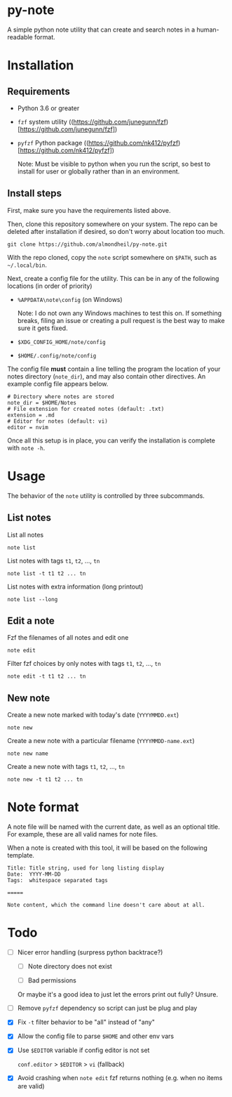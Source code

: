 # py-note

A simple python note utility that can create and search notes in a
human-readable format. 

# Installation

## Requirements

- Python 3.6 or greater

- `fzf` system utility ((https://github.com/junegunn/fzf)[https://github.com/junegunn/fzf])

- `pyfzf` Python package ((https://github.com/nk412/pyfzf)[https://github.com/nk412/pyfzf])

    Note: Must be visible to python when you run the script, so best to install
    for user or globally rather than in an environment.

## Install steps

First, make sure you have the requirements listed above.

Then, clone this repository somewhere on your system. The repo can be deleted after
installation if desired, so don't worry about location too much.

```
git clone https://github.com/almondheil/py-note.git
```

With the repo cloned, copy the `note` script somewhere on `$PATH`, such as `~/.local/bin`. 

Next, create a config file for the utility. This can be in any of the following
locations (in order of priority)

- `%APPDATA\note\config` (on Windows)

    Note: I do not own any Windows machines to test this on. If something
    breaks, filing an issue or creating a pull request is the best way to make
    sure it gets fixed.

- `$XDG_CONFIG_HOME/note/config`

- `$HOME/.config/note/config`

The config file **must** contain a line telling the program the location of your
notes directory (`note_dir`), and may also contain other directives. An example
config file appears below.

```
# Directory where notes are stored
note_dir = $HOME/Notes
# File extension for created notes (default: .txt)
extension = .md
# Editor for notes (default: vi)
editor = nvim
```

Once all this setup is in place, you can verify the installation is complete
with `note -h`. 

# Usage

The behavior of the `note` utility is controlled by three subcommands.

## List notes

List all notes

```
note list
```

List notes with tags `t1`, `t2`, ..., `tn`

```
note list -t t1 t2 ... tn
```

List notes with extra information (long printout)

```
note list --long
```

## Edit a note

Fzf the filenames of all notes and edit one

```
note edit
```

Filter fzf choices by only notes with tags `t1`, `t2`, ..., `tn`

```
note edit -t t1 t2 ... tn
```

## New note

Create a new note marked with today's date (`YYYYMMDD.ext`)

```
note new
```

Create a new note with a particular filename (`YYYYMMDD-name.ext`)

```
note new name
```

Create a new note with tags `t1`, `t2`, ..., `tn`

```
note new -t t1 t2 ... tn
```

# Note format

A note file will be named with the current date, as well as an optional title.
For example, these are all valid names for note files.

When a note is created with this tool, it will be based on the following
template.

```
Title: Title string, used for long listing display
Date:  YYYY-MM-DD
Tags:  whitespace separated tags

=====

Note content, which the command line doesn't care about at all.
```

# Todo

- [ ] Nicer error handling (surpress python backtrace?)

  - [ ] Note directory does not exist

  - [ ] Bad permissions

  Or maybe it's a good idea to just let the errors print out fully? Unsure.

- [ ] Remove `pyfzf` dependency so script can just be plug and play

- [x] Fix `-t` filter behavior to be "all" instead of "any"

- [x] Allow the config file to parse `$HOME` and other env vars

- [x] Use `$EDITOR` variable if config editor is not set

    `conf.editor` > `$EDITOR` > `vi` (fallback)

- [x] Avoid crashing when `note edit` fzf returns nothing (e.g. when no items
    are valid)
